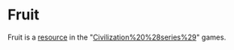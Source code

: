 # Fruit

Fruit is a [resource](resource) in the "[Civilization%20%28series%29](Civilization)" games.